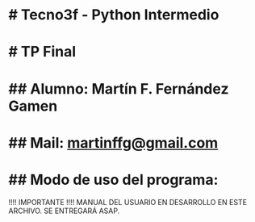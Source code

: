 # \# Tecno3f - Python Intermedio

# \# TP Final

# \## Alumno: Martín F. Fernández Gamen

# \## Mail: martinffg@gmail.com

# 

# \## Modo de uso del programa:
!!!! IMPORTANTE !!!! MANUAL DEL USUARIO EN DESARROLLO EN ESTE ARCHIVO. SE ENTREGARÁ ASAP.

